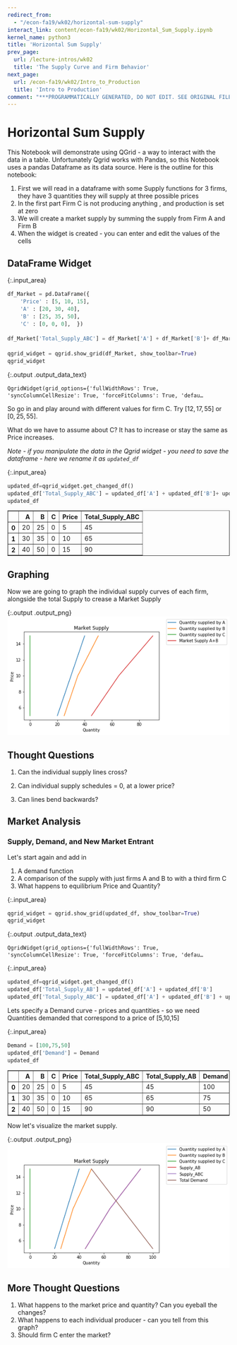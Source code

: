 ```yaml
---
redirect_from:
  - "/econ-fa19/wk02/horizontal-sum-supply"
interact_link: content/econ-fa19/wk02/Horizontal_Sum_Supply.ipynb
kernel_name: python3
title: 'Horizontal Sum Supply'
prev_page:
  url: /lecture-intros/wk02
  title: 'The Supply Curve and Firm Behavior'
next_page:
  url: /econ-fa19/wk02/Intro_to_Production
  title: 'Intro to Production'
comment: "***PROGRAMMATICALLY GENERATED, DO NOT EDIT. SEE ORIGINAL FILES IN /content***"
---
```

# Horizontal Sum Supply

This Notebook will demonstrate using QGrid - a way to interact with the data in a table.  Unfortunately Qgrid works with Pandas, so this Notebook uses a pandas Dataframe as its data source. Here is the outline for this notebook:
1. First we will read in a dataframe with some Supply functions for 3 firms, they have 3 quantities they will supply at three possible prices
2. In the first part Firm C is not producing anything , and production is set at zero
3. We will create a market supply by summing the supply from Firm A and Firm B
4. When the widget is created - you can enter and edit the values of the cells


## DataFrame Widget



{:.input_area}
```python
df_Market = pd.DataFrame({
    'Price' : [5, 10, 15],
    'A' : [20, 30, 40],
    'B' : [25, 35, 50], 
    'C' : [0, 0, 0],  })

df_Market['Total_Supply_ABC'] = df_Market['A'] + df_Market['B']+ df_Market['C']

qgrid_widget = qgrid.show_grid(df_Market, show_toolbar=True)
qgrid_widget
```



{:.output .output_data_text}
```
QgridWidget(grid_options={'fullWidthRows': True, 'syncColumnCellResize': True, 'forceFitColumns': True, 'defau…
```


So go in and play around with different values for firm C. Try $[12,17,55]$ or $[0,25,55]$.

What do we have to assume about C? It has to increase or stay the same as Price increases.

*Note - if you manipulate the data in the Qgrid widget - you need to save the dataframe - here we rename it as `updated_df`*



{:.input_area}
```python
updated_df=qgrid_widget.get_changed_df()
updated_df['Total_Supply_ABC'] = updated_df['A'] + updated_df['B']+ updated_df['C']
updated_df
```





<div markdown="0" class="output output_html">
<div>
<style scoped>
    .dataframe tbody tr th:only-of-type {
        vertical-align: middle;
    }

    .dataframe tbody tr th {
        vertical-align: top;
    }

    .dataframe thead th {
        text-align: right;
    }
</style>
<table border="1" class="dataframe">
  <thead>
    <tr style="text-align: right;">
      <th></th>
      <th>A</th>
      <th>B</th>
      <th>C</th>
      <th>Price</th>
      <th>Total_Supply_ABC</th>
    </tr>
  </thead>
  <tbody>
    <tr>
      <th>0</th>
      <td>20</td>
      <td>25</td>
      <td>0</td>
      <td>5</td>
      <td>45</td>
    </tr>
    <tr>
      <th>1</th>
      <td>30</td>
      <td>35</td>
      <td>0</td>
      <td>10</td>
      <td>65</td>
    </tr>
    <tr>
      <th>2</th>
      <td>40</td>
      <td>50</td>
      <td>0</td>
      <td>15</td>
      <td>90</td>
    </tr>
  </tbody>
</table>
</div>
</div>



## Graphing
Now we are going to graph the individual supply curves of each firm, alongside the total Supply to crease a Market Supply





{:.output .output_png}
![png](../../images/econ-fa19/wk02/Horizontal_Sum_Supply_8_0.png)



## Thought Questions

1.  Can the individual supply lines cross?

2. Can individual supply schedules = 0, at a lower price?

3. Can lines bend backwards?


##  Market Analysis

### Supply, Demand, and New Market Entrant
Let's start again and add in
1. A demand function
2. A comparison of the supply with just firms A and B to with a third firm C
3. What happens to equilibrium Price and Quantity?



{:.input_area}
```python
qgrid_widget = qgrid.show_grid(updated_df, show_toolbar=True)
qgrid_widget
```



{:.output .output_data_text}
```
QgridWidget(grid_options={'fullWidthRows': True, 'syncColumnCellResize': True, 'forceFitColumns': True, 'defau…
```




{:.input_area}
```python
updated_df=qgrid_widget.get_changed_df()
updated_df['Total_Supply_AB'] = updated_df['A'] + updated_df['B'] 
updated_df['Total_Supply_ABC'] = updated_df['A'] + updated_df['B'] + updated_df['C']
```


Lets specify a Demand curve - prices and quantities - so we need Quantities demanded that correspond to a price of [5,10,15]



{:.input_area}
```python
Demand = [100,75,50]
updated_df['Demand'] = Demand
updated_df
```





<div markdown="0" class="output output_html">
<div>
<style scoped>
    .dataframe tbody tr th:only-of-type {
        vertical-align: middle;
    }

    .dataframe tbody tr th {
        vertical-align: top;
    }

    .dataframe thead th {
        text-align: right;
    }
</style>
<table border="1" class="dataframe">
  <thead>
    <tr style="text-align: right;">
      <th></th>
      <th>A</th>
      <th>B</th>
      <th>C</th>
      <th>Price</th>
      <th>Total_Supply_ABC</th>
      <th>Total_Supply_AB</th>
      <th>Demand</th>
    </tr>
  </thead>
  <tbody>
    <tr>
      <th>0</th>
      <td>20</td>
      <td>25</td>
      <td>0</td>
      <td>5</td>
      <td>45</td>
      <td>45</td>
      <td>100</td>
    </tr>
    <tr>
      <th>1</th>
      <td>30</td>
      <td>35</td>
      <td>0</td>
      <td>10</td>
      <td>65</td>
      <td>65</td>
      <td>75</td>
    </tr>
    <tr>
      <th>2</th>
      <td>40</td>
      <td>50</td>
      <td>0</td>
      <td>15</td>
      <td>90</td>
      <td>90</td>
      <td>50</td>
    </tr>
  </tbody>
</table>
</div>
</div>



Now let's visualize the market supply.





{:.output .output_png}
![png](../../images/econ-fa19/wk02/Horizontal_Sum_Supply_16_0.png)



## More Thought Questions

1. What happens to the market price and quantity?  Can you eyeball the changes?
2. What happens to each individual producer - can you tell from this graph?
3. Should firm C enter the market?

 
